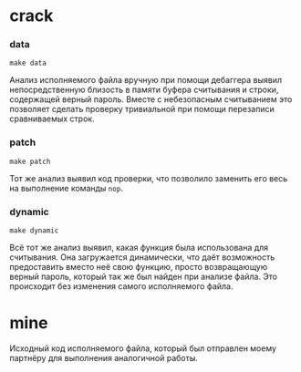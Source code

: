 # crack
### data
`make data`

Анализ исполняемого файла вручную при помощи дебаггера выявил непосредственную близость в памяти буфера считывания и строки, содержащей верный пароль. Вместе с небезопасным считыванием это позволяет сделать проверку тривиальной при помощи перезаписи сравниваемых строк.

### patch
`make patch`

Тот же анализ выявил код проверки, что позволило заменить его весь на выполнение команды `nop`.

### dynamic
`make dynamic`

Всё тот же анализ выявил, какая функция была использована для считывания. Она загружается динамически, что даёт возможность
предоставить вместо неё свою функцию, просто возвращающую верный пароль, который так же был найден при анализе файла. Это происходит без изменения самого исполняемого файла.

# mine

Исходный код исполняемого файла, который был отправлен моему партнёру для выполнения аналогичной работы.